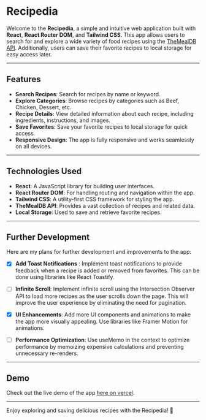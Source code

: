 # Recipedia

Welcome to the **Recipedia**, a simple and intuitive web application built with **React**, **React Router DOM**, and **Tailwind CSS**. This app allows users to search for and explore a wide variety of food recipes using the [TheMealDB API](https://www.themealdb.com/api.php). Additionally, users can save their favorite recipes to local storage for easy access later.

---

## Features

- **Search Recipes**: Search for recipes by name or keyword.
- **Explore Categories**: Browse recipes by categories such as Beef, Chicken, Dessert, etc.
- **Recipe Details**: View detailed information about each recipe, including ingredients, instructions, and images.
- **Save Favorites**: Save your favorite recipes to local storage for quick access.
- **Responsive Design**: The app is fully responsive and works seamlessly on all devices.

---

## Technologies Used

- **React**: A JavaScript library for building user interfaces.
- **React Router DOM**: For handling routing and navigation within the app.
- **Tailwind CSS**: A utility-first CSS framework for styling the app.
- **TheMealDB API**: Provides a vast collection of recipes and related data.
- **Local Storage**: Used to save and retrieve favorite recipes.

---

## Further Development
Here are my plans for further development and improvements to the app:

- [x] **Add Toast Notifications** : Implement toast notifications to provide feedback when a recipe is added or removed from favorites. This can be done using libraries like React Toastify.

- [ ] **Infinite Scroll**: Implement infinite scroll using the Intersection Observer API to load more recipes as the user scrolls down the page. This will improve the user experience by eliminating the need for pagination.

- [x] **UI Enhancements**: Add more UI components and animations to make the app more visually appealing. Use libraries like Framer Motion for animations.

- [ ] **Performance Optimization**: Use useMemo in the context to optimize performance by memoizing expensive calculations and preventing unnecessary re-renders.

---

## Demo
Check out the live demo of the app [here on vercel](https://food-recipe-react-dun.vercel.app/).


---

Enjoy exploring and saving delicious recipes with the Recipedia! 🍴

